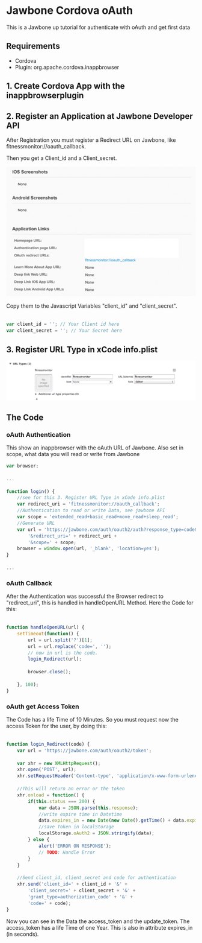 Jawbone Cordova oAuth
=====================

This is a Jawbone up tutorial for authenticate with oAuth and get first data


## Requirements
- Cordova
- Plugin: org.apache.cordova.inappbrowser


## 1. Create Cordova App with the inappbrowserplugin
## 2. Register an Application at Jawbone Developer API

After Registration you must register a Redirect URL on Jawbone, like fitnessmonitor://oauth_callback.

Then you get a Client_id and a Client_secret.

![image](images/jawbone_register_returnuri.png)

Copy them to the Javascript Variables "client_id" and "client_secret".
```js

var client_id = ''; // Your Client id here
var client_secret = ''; // Your Secret here

```

## 3. Register URL Type in xCode info.plist
![image](images/jawbone_registerurl_xcode.png)

## The Code

### oAuth Authentication
This show an inappbrowser with the oAuth URL of Jawbone. Also set in scope, what data you will read or write from Jawbone

```js
var browser;

...

function login() {
    //see for this 3. Register URL Type in xCode info.plist
    var redirect_uri = 'fitnessmonitor://oauth_callback';
    //Authentication to read or write Data, see jawbone API
    var scope = 'extended_read+basic_read+move_read+sleep_read';
    //Generate URL
    var url = 'https://jawbone.com/auth/oauth2/auth?response_type=code&client_id=' + client_id +
        '&redirect_uri=' + redirect_uri +
        '&scope=' + scope;
    browser = window.open(url, '_blank', 'location=yes');
}

...

```

### oAuth Callback

After the Authentication was successful the Browser redirect to "redirect_uri", this is handled in handleOpenURL Method.
Here the Code for this:

```js

function handleOpenURL(url) {
    setTimeout(function() {
        url = url.split('?')[1];
        url = url.replace('code=', '');
        // now in url is the code. 
        login_Redirect(url);
        
        browser.close();

    }, 100);
}

```

### oAuth get Access Token

The Code has a life Time of 10 Minutes. So you must request now the access Token for the user, by doing this:

```js

function login_Redirect(code) {
    var url = 'https://jawbone.com/auth/oauth2/token';
    
    var xhr = new XMLHttpRequest();
    xhr.open('POST', url);
    xhr.setRequestHeader('Content-type', 'application/x-www-form-urlencoded');
    
    //This will return an error or the token
    xhr.onload = function() {
        if(this.status === 200) {
            var data = JSON.parse(this.response);
            //write expire time in Datetime
            data.expires_in = new Date(new Date().getTime() + data.expires_in*1000);
            //save Token in localStorage
            localStorage.oAuth2 = JSON.stringify(data);
        } else {
            alert('ERROR ON RESPONSE');
            // TODO: Handle Error
        }
    }
    
    //Send client_id, client_secret and code for authentication
    xhr.send('client_id=' + client_id + '&' +
        'client_secret=' + client_secret + '&' +
        'grant_type=authorization_code' + '&' +
        'code=' + code);
}

```

Now you can see in the Data the access_token and the update_token. The access_token has a life Time of one Year. This is also in attribute expires_in (in seconds).
